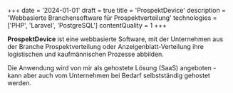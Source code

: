 +++
date = '2024-01-01'
draft = true
title = 'ProspektDevice'
description = 'Webbasierte Branchensoftware für Prospektverteilung'
technologies = ['PHP', 'Laravel', 'PostgreSQL']
contentQuality = 1
+++

**ProspektDevice** ist eine webbasierte Software, mit der Unternehmen aus der Branche Prospektverteilung oder Anzeigenblatt-Verteilung ihre logistischen und kaufmännischen Prozesse abbilden.

Die Anwendung wird von mir als gehostete Lösung (SaaS) angeboten - kann aber auch vom Unternehmen bei Bedarf selbstständig gehostet werden.

